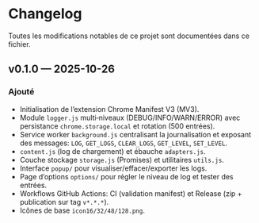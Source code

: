 # Changelog

Toutes les modifications notables de ce projet sont documentées dans ce fichier.

## v0.1.0 — 2025-10-26

### Ajouté
- Initialisation de l’extension Chrome Manifest V3 (MV3).
- Module `logger.js` multi‑niveaux (DEBUG/INFO/WARN/ERROR) avec persistance `chrome.storage.local` et rotation (500 entrées).
- Service worker `background.js` centralisant la journalisation et exposant des messages: `LOG`, `GET_LOGS`, `CLEAR_LOGS`, `GET_LEVEL`, `SET_LEVEL`.
- `content.js` (log de chargement) et ébauche `adapters.js`.
- Couche stockage `storage.js` (Promises) et utilitaires `utils.js`.
- Interface `popup/` pour visualiser/effacer/exporter les logs.
- Page d’options `options/` pour régler le niveau de log et tester des entrées.
- Workflows GitHub Actions: CI (validation manifest) et Release (zip + publication sur tag `v*.*.*`).
- Icônes de base `icon16/32/48/128.png`.

